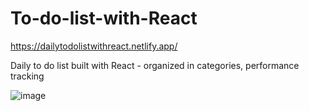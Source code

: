 # To-do-list-with-React

https://dailytodolistwithreact.netlify.app/

Daily to do list built with React - organized in categories, performance tracking

![image](https://github.com/DilyanaStoyanova/To-do-list-with-React/assets/123550407/ff4c3b05-e687-4c94-aaad-4c785989eee1)
